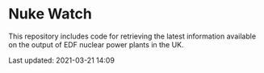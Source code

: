 # Nuke Watch

This repository includes code for retrieving the latest information available on the output of EDF nuclear power plants in the UK.

Last updated: 2021-03-21 14:09